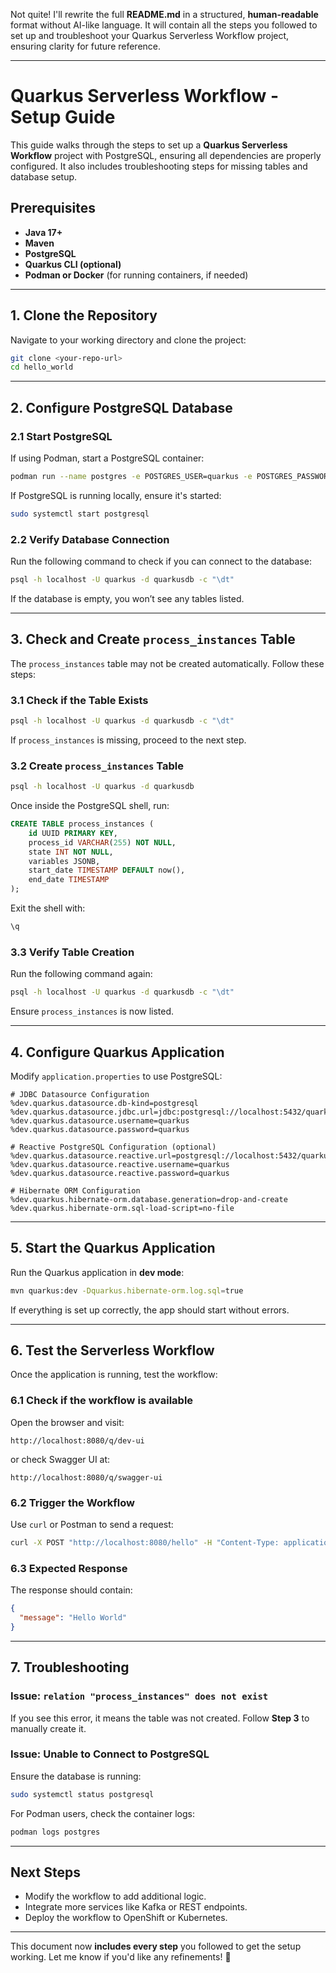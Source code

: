 Not quite! I'll rewrite the full **README.md** in a structured, **human-readable** format without AI-like language. It will contain all the steps you followed to set up and troubleshoot your Quarkus Serverless Workflow project, ensuring clarity for future reference.

---

# **Quarkus Serverless Workflow - Setup Guide**

This guide walks through the steps to set up a **Quarkus Serverless Workflow** project with PostgreSQL, ensuring all dependencies are properly configured. It also includes troubleshooting steps for missing tables and database setup.

## **Prerequisites**
- **Java 17+**
- **Maven**
- **PostgreSQL**
- **Quarkus CLI (optional)**
- **Podman or Docker** (for running containers, if needed)

---

## **1. Clone the Repository**
Navigate to your working directory and clone the project:

```sh
git clone <your-repo-url>
cd hello_world
```

---

## **2. Configure PostgreSQL Database**

### **2.1 Start PostgreSQL**
If using Podman, start a PostgreSQL container:

```sh
podman run --name postgres -e POSTGRES_USER=quarkus -e POSTGRES_PASSWORD=quarkus -e POSTGRES_DB=quarkusdb -p 5432:5432 -d docker.io/postgres:14
```

If PostgreSQL is running locally, ensure it's started:

```sh
sudo systemctl start postgresql
```

### **2.2 Verify Database Connection**
Run the following command to check if you can connect to the database:

```sh
psql -h localhost -U quarkus -d quarkusdb -c "\dt"
```

If the database is empty, you won’t see any tables listed.

---

## **3. Check and Create `process_instances` Table**
The `process_instances` table may not be created automatically. Follow these steps:

### **3.1 Check if the Table Exists**
```sh
psql -h localhost -U quarkus -d quarkusdb -c "\dt"
```
If `process_instances` is missing, proceed to the next step.

### **3.2 Create `process_instances` Table**
```sh
psql -h localhost -U quarkus -d quarkusdb
```
Once inside the PostgreSQL shell, run:

```sql
CREATE TABLE process_instances (
    id UUID PRIMARY KEY,
    process_id VARCHAR(255) NOT NULL,
    state INT NOT NULL,
    variables JSONB,
    start_date TIMESTAMP DEFAULT now(),
    end_date TIMESTAMP
);
```

Exit the shell with:
```sh
\q
```

### **3.3 Verify Table Creation**
Run the following command again:
```sh
psql -h localhost -U quarkus -d quarkusdb -c "\dt"
```
Ensure `process_instances` is now listed.

---

## **4. Configure Quarkus Application**

Modify `application.properties` to use PostgreSQL:

```properties
# JDBC Datasource Configuration
%dev.quarkus.datasource.db-kind=postgresql
%dev.quarkus.datasource.jdbc.url=jdbc:postgresql://localhost:5432/quarkusdb
%dev.quarkus.datasource.username=quarkus
%dev.quarkus.datasource.password=quarkus

# Reactive PostgreSQL Configuration (optional)
%dev.quarkus.datasource.reactive.url=postgresql://localhost:5432/quarkusdb
%dev.quarkus.datasource.reactive.username=quarkus
%dev.quarkus.datasource.reactive.password=quarkus

# Hibernate ORM Configuration
%dev.quarkus.hibernate-orm.database.generation=drop-and-create
%dev.quarkus.hibernate-orm.sql-load-script=no-file
```

---

## **5. Start the Quarkus Application**
Run the Quarkus application in **dev mode**:

```sh
mvn quarkus:dev -Dquarkus.hibernate-orm.log.sql=true
```

If everything is set up correctly, the app should start without errors.

---

## **6. Test the Serverless Workflow**
Once the application is running, test the workflow:

### **6.1 Check if the workflow is available**
Open the browser and visit:
```
http://localhost:8080/q/dev-ui
```
or check Swagger UI at:
```
http://localhost:8080/q/swagger-ui
```

### **6.2 Trigger the Workflow**
Use `curl` or Postman to send a request:

```sh
curl -X POST "http://localhost:8080/hello" -H "Content-Type: application/json" -d '{}'
```

### **6.3 Expected Response**
The response should contain:
```json
{
  "message": "Hello World"
}
```

---

## **7. Troubleshooting**
### **Issue: `relation "process_instances" does not exist`**
If you see this error, it means the table was not created. Follow **Step 3** to manually create it.

### **Issue: Unable to Connect to PostgreSQL**
Ensure the database is running:
```sh
sudo systemctl status postgresql
```
For Podman users, check the container logs:
```sh
podman logs postgres
```

---

## **Next Steps**
- Modify the workflow to add additional logic.
- Integrate more services like Kafka or REST endpoints.
- Deploy the workflow to OpenShift or Kubernetes.

---

This document now **includes every step** you followed to get the setup working. Let me know if you'd like any refinements! 🚀